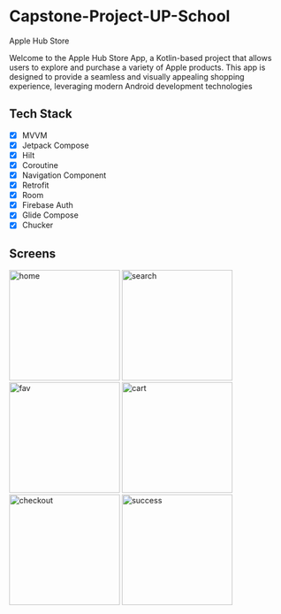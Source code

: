 # Capstone-Project-UP-School
Apple Hub Store

Welcome to the Apple Hub Store App, a Kotlin-based project that allows users to explore and purchase a variety of Apple products. This app is designed to provide a seamless and visually appealing shopping experience, leveraging modern Android development technologies

## Tech Stack

- [X] MVVM
- [X] Jetpack Compose
- [X] Hilt
- [X] Coroutine
- [X] Navigation Component
- [X] Retrofit
- [X] Room
- [X] Firebase Auth
- [X] Glide Compose
- [X] Chucker

## Screens

<img src="https://github.com/CerenBozada/Capstone-Project-UP-School/raw/main/assets/69468105/ea97c21d-3455-44d1-b622-1d12d712ae01.png" width="200" alt="home">

<img src="https://github.com/CerenBozada/Capstone-Project-UP-School/raw/main/assets/69468105/4bf78a47-75ea-4ea9-990a-9321e9bb9089.png" width="200" alt="search">

<img src="https://github.com/CerenBozada/Capstone-Project-UP-School/raw/main/assets/69468105/1293cd59-b865-475e-9303-7ea1b2d1bb92.png" width="200" alt="fav">

<img src="https://github.com/CerenBozada/Capstone-Project-UP-School/raw/main/assets/69468105/8a10c8fa-fee4-4879-86ad-f5910196aa13.png" width="200" alt="cart">

<img src="https://github.com/CerenBozada/Capstone-Project-UP-School/raw/main/assets/69468105/2d6b19b7-6090-4d42-b877-4f9e4016af1d.png" width="200" alt="checkout">

<img src="https://github.com/CerenBozada/Capstone-Project-UP-School/raw/main/assets/69468105/f9758e37-5b35-4ffb-a99e-4b7bff2b2318.png" width="200" alt="success">


